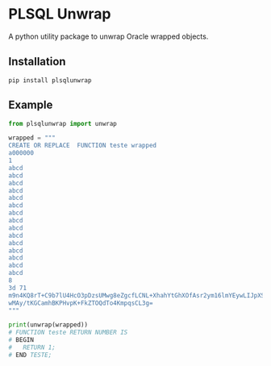 # PLSQL Unwrap

A python utility package to unwrap Oracle wrapped objects.

## Installation
`pip install plsqlunwrap`

## Example

```python
from plsqlunwrap import unwrap

wrapped = """
CREATE OR REPLACE  FUNCTION teste wrapped 
a000000
1
abcd
abcd
abcd
abcd
abcd
abcd
abcd
abcd
abcd
abcd
abcd
abcd
abcd
abcd
abcd
8
3d 71
m9n4KQ8rT+C9b7lU4HcO3pDzsUMwg8eZgcfLCNL+XhahYtGhXOfAsr2ym16lmYEywLIJpXSL
wMAy/tKGCamhBKPHvpK+FkZTOQdTo4KmpqsCL3g=
"""

print(unwrap(wrapped))
# FUNCTION teste RETURN NUMBER IS
# BEGIN
#   RETURN 1;
# END TESTE;
```
